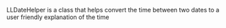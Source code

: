 LLDateHelper is a class that helps convert the time between two dates to a user friendly explanation of the time

